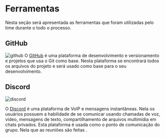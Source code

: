 # Ferramentas

Nesta seção será apresentada as ferramentas que foram utilizadas pelo time durante o todo o processo.

## GitHub

![github](https://github.githubassets.com/images/modules/logos_page/GitHub-Mark.png)
O [GitHub](https://github.com/) é uma plataforma de desenvolvimento e versionamento e projetos que usa o Git como base. Nesta plataforma se encontrará todos os arquivos do projeto e será usado como base para o seu desenvolvimento.

## Discord

![discord](https://logos-world.net/wp-content/uploads/2020/12/Discord-Logo.png)

O [Discord](https://discord.com/) é uma plataforma de VoIP e mensagens instantâneas. Nela os usuários possuem a habilidade de se comunicar usando chamadas de voz, vídeo, mensagens de texto, compartilhamento de arquivos multimídia em chats privados. Esta plataforma é usada como o ponto de comunicação do grupo. Nela que as reuniões são feitas .
